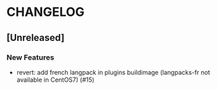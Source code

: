 # CHANGELOG

## [Unreleased]

### New Features

- revert: add french langpack in plugins buildimage (langpacks-fr not available in CentOS7) (#15)


